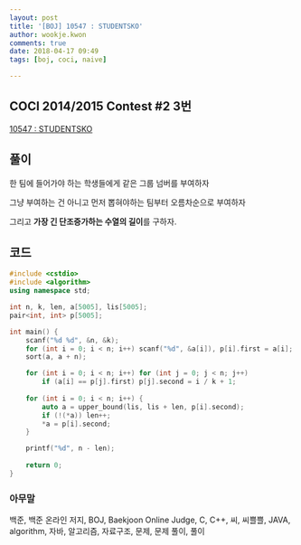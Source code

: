 ```yaml
---
layout: post
title: '[BOJ] 10547 : STUDENTSKO'
author: wookje.kwon
comments: true
date: 2018-04-17 09:49
tags: [boj, coci, naive]

---
```


## COCI 2014/2015 Contest #2 3번

[10547 : STUDENTSKO](https://www.acmicpc.net/problem/10547)  

## 풀이

한 팀에 들어가야 하는 학생들에게 같은 그룹 넘버를 부여하자  

그냥 부여하는 건 아니고 먼저 뽑혀야하는 팀부터 오름차순으로 부여하자

그리고 **가장 긴 단조증가하는 수열의 길이**를 구하자.

## 코드

```cpp
#include <cstdio>
#include <algorithm>
using namespace std;

int n, k, len, a[5005], lis[5005];
pair<int, int> p[5005];

int main() {
    scanf("%d %d", &n, &k);
    for (int i = 0; i < n; i++) scanf("%d", &a[i]), p[i].first = a[i];
    sort(a, a + n);

    for (int i = 0; i < n; i++) for (int j = 0; j < n; j++)
        if (a[i] == p[j].first) p[j].second = i / k + 1;
    
    for (int i = 0; i < n; i++) {
        auto a = upper_bound(lis, lis + len, p[i].second);
        if (!(*a)) len++;
        *a = p[i].second;
    }

    printf("%d", n - len);
    
    return 0;
}
```

### 아무말  
백준, 백준 온라인 저지, BOJ, Baekjoon Online Judge, C, C++, 씨, 씨쁠쁠, JAVA, algorithm, 자바, 알고리즘, 자료구조, 문제, 문제 풀이, 풀이
